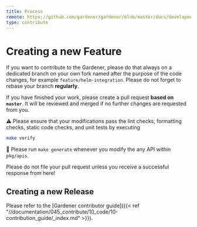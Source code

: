 ```yaml
---
title: Process
remote: https://github.com/gardener/gardener/blob/master/docs/development/process.md
type: contribute
---
```

# Creating a new Feature

If you want to contribute to the Gardener, please do that always on a dedicated branch on your own fork named after the purpose of the code changes, for example `feature/helm-integration`.
Please do not forget to rebase your branch **regularly**.

If you have finished your work, please create a pull request **based on `master`**. It will be reviewed and merged if no further changes are requested from you.

:warning: Please ensure that your modifications pass the lint checks, formatting checks, static code checks, and unit tests by executing

```bash
make verify
```

:rotating_light: Please run `make generate` whenever you modify the any API within `pkg/apis`.

Please do not file your pull request unless you receive a successful response from here!

## Creating a new Release

Please refer to the [Gardener contributor guide]({{< ref "//documentation/045_contribute/10_code/10-contribution_guide/_index.md" >}}).
